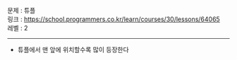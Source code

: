 문제 : 튜플
<br>
링크 : https://school.programmers.co.kr/learn/courses/30/lessons/64065
<br>
레벨 : 2

---

- 튜플에서 맨 앞에 위치할수록 많이 등장한다